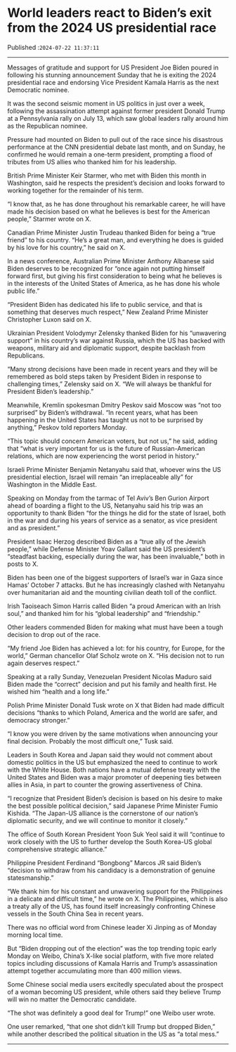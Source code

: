 # World leaders react to Biden’s exit from the 2024 US presidential race

Published :`2024-07-22 11:37:11`

---

Messages of gratitude and support for US President Joe Biden poured in following his stunning announcement Sunday that he is exiting the 2024 presidential race and endorsing Vice President Kamala Harris as the next Democratic nominee.

It was the second seismic moment in US politics in just over a week, following the assassination attempt against former president Donald Trump at a Pennsylvania rally on July 13, which saw global leaders rally around him as the Republican nominee.

Pressure had mounted on Biden to pull out of the race since his disastrous performance at the CNN presidential debate last month, and on Sunday, he confirmed he would remain a one-term president, prompting a flood of tributes from US allies who thanked him for his leadership.

British Prime Minister Keir Starmer, who met with Biden this month in Washington, said he respects the president’s decision and looks forward to working together for the remainder of his term.

“I know that, as he has done throughout his remarkable career, he will have made his decision based on what he believes is best for the American people,” Starmer wrote on X.

Canadian Prime Minister Justin Trudeau thanked Biden for being a “true friend” to his country. “He’s a great man, and everything he does is guided by his love for his country,” he said on X.

In a news conference, Australian Prime Minister Anthony Albanese said Biden deserves to be recognized for “once again not putting himself forward first, but giving his first consideration to being what he believes is in the interests of the United States of America, as he has done his whole public life.”

“President Biden has dedicated his life to public service, and that is something that deserves much respect,” New Zealand Prime Minister Christopher Luxon said on X.

Ukrainian President Volodymyr Zelensky thanked Biden for his “unwavering support” in his country’s war against Russia, which the US has backed with weapons, military aid and diplomatic support, despite backlash from Republicans.

“Many strong decisions have been made in recent years and they will be remembered as bold steps taken by President Biden in response to challenging times,” Zelensky said on X. “We will always be thankful for President Biden’s leadership.”

Meanwhile, Kremlin spokesman Dmitry Peskov said Moscow was “not too surprised” by Biden’s withdrawal. “In recent years, what has been happening in the United States has taught us not to be surprised by anything,” Peskov told reporters Monday.

“This topic should concern American voters, but not us,” he said, adding that “what is very important for us is the future of Russian-American relations, which are now experiencing the worst period in history.”

Israeli Prime Minister Benjamin Netanyahu said that, whoever wins the US presidential election, Israel will remain “an irreplaceable ally” for Washington in the Middle East.

Speaking on Monday from the tarmac of Tel Aviv’s Ben Gurion Airport ahead of boarding a flight to the US, Netanyahu said his trip was an opportunity to thank Biden “for the things he did for the state of Israel, both in the war and during his years of service as a senator, as vice president and as president.”

President Isaac Herzog described Biden as a “true ally of the Jewish people,” while Defense Minister Yoav Gallant said the US president’s “steadfast backing, especially during the war, has been invaluable,” both in posts to X.

Biden has been one of the biggest supporters of Israel’s war in Gaza since Hamas’ October 7 attacks. But he has increasingly clashed with Netanyahu over humanitarian aid and the mounting civilian death toll of the conflict.

Irish Taoiseach Simon Harris called Biden “a proud American with an Irish soul,” and thanked him for his “global leadership” and “friendship.”

Other leaders commended Biden for making what must have been a tough decision to drop out of the race.

“My friend Joe Biden has achieved a lot: for his country, for Europe, for the world,” German chancellor Olaf Scholz wrote on X. “His decision not to run again deserves respect.”

Speaking at a rally Sunday, Venezuelan President Nicolas Maduro said Biden made the “correct” decision and put his family and health first. He wished him “health and a long life.”

Polish Prime Minister Donald Tusk wrote on X that Biden had made difficult decisions “thanks to which Poland, America and the world are safer, and democracy stronger.”

“I know you were driven by the same motivations when announcing your final decision. Probably the most difficult one,” Tusk said.

Leaders in South Korea and Japan said they would not comment about domestic politics in the US but emphasized the need to continue to work with the White House. Both nations have a mutual defense treaty with the United States and Biden was a major promoter of deepening ties between allies in Asia, in part to counter the growing assertiveness of China.

“I recognize that President Biden’s decision is based on his desire to make the best possible political decision,” said Japanese Prime Minister Fumio Kishida. “The Japan-US alliance is the cornerstone of our nation’s diplomatic security, and we will continue to monitor it closely.”

The office of South Korean President Yoon Suk Yeol said it will “continue to work closely with the US to further develop the South Korea-US global comprehensive strategic alliance.”

Philippine President Ferdinand “Bongbong” Marcos JR said Biden’s “decision to withdraw from his candidacy is a demonstration of genuine statesmanship.”

“We thank him for his constant and unwavering support for the Philippines in a delicate and difficult time,” he wrote on X. The Philippines, which is also a treaty ally of the US, has found itself increasingly confronting Chinese vessels in the South China Sea in recent years.

There was no official word from Chinese leader Xi Jinping as of Monday morning local time.

But “Biden dropping out of the election” was the top trending topic early Monday on Weibo, China’s X-like social platform, with five more related topics including discussions of Kamala Harris and Trump’s assassination attempt together accumulating more than 400 million views.

Some Chinese social media users excitedly speculated about the prospect of a woman becoming US president, while others said they believe Trump will win no matter the Democratic candidate.

“The shot was definitely a good deal for Trump!” one Weibo user wrote.

One user remarked, “that one shot didn’t kill Trump but dropped Biden,” while another described the political situation in the US as “a total mess.”

---

